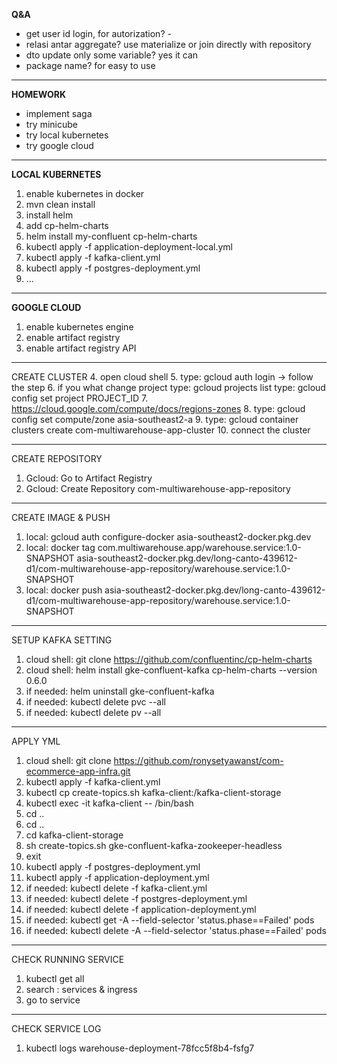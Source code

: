**Q&A**
- get user id login, for autorization? -
- relasi antar aggregate? use materialize or join directly with repository
- dto update only some variable? yes it can
- package name? for easy to use

---

**HOMEWORK**
- implement saga
- try minicube
- try local kubernetes
- try google cloud

---

**LOCAL KUBERNETES**
1. enable kubernetes in docker
2. mvn clean install
3. install helm
4. add cp-helm-charts
5. helm install my-confluent cp-helm-charts
6. kubectl apply -f application-deployment-local.yml
7. kubectl apply -f kafka-client.yml
8. kubectl apply -f postgres-deployment.yml
9. ...

---

**GOOGLE CLOUD**
1. enable kubernetes engine
2. enable artifact registry
3. enable artifact registry API
---
CREATE CLUSTER
4. open cloud shell
5. type: gcloud auth login -> follow the step
   6. if you what change project
      type: gcloud projects list
      type: gcloud config set project PROJECT_ID
7. https://cloud.google.com/compute/docs/regions-zones
8. type: gcloud config set compute/zone asia-southeast2-a
9. type: gcloud container clusters create com-multiwarehouse-app-cluster 
10. connect the cluster

---
CREATE REPOSITORY 
1. Gcloud: Go to Artifact Registry 
2. Gcloud: Create Repository com-multiwarehouse-app-repository

---
CREATE IMAGE & PUSH
1. local: gcloud auth configure-docker asia-southeast2-docker.pkg.dev 
2. local: docker tag com.multiwarehouse.app/warehouse.service:1.0-SNAPSHOT asia-southeast2-docker.pkg.dev/long-canto-439612-d1/com-multiwarehouse-app-repository/warehouse.service:1.0-SNAPSHOT 
3. local: docker push asia-southeast2-docker.pkg.dev/long-canto-439612-d1/com-multiwarehouse-app-repository/warehouse.service:1.0-SNAPSHOT

---
SETUP KAFKA SETTING
1. cloud shell: git clone https://github.com/confluentinc/cp-helm-charts
2. cloud shell: helm install gke-confluent-kafka cp-helm-charts --version 0.6.0
3. if needed: helm uninstall gke-confluent-kafka 
4. if needed: kubectl delete pvc --all 
5. if needed: kubectl delete pv --all

---
APPLY YML
1. cloud shell: git clone https://github.com/ronysetyawanst/com-ecommerce-app-infra.git
2. kubectl apply -f kafka-client.yml 
3. kubectl cp create-topics.sh kafka-client:/kafka-client-storage 
4. kubectl exec -it kafka-client -- /bin/bash 
5. cd ..
6. cd ..
7. cd kafka-client-storage 
8. sh create-topics.sh gke-confluent-kafka-zookeeper-headless 
9. exit 
10. kubectl apply -f postgres-deployment.yml 
11. kubectl apply -f application-deployment.yml 
12. if needed: kubectl delete -f kafka-client.yml 
13. if needed: kubectl delete -f postgres-deployment.yml 
14. if needed: kubectl delete -f application-deployment.yml
15. if needed: kubectl get -A --field-selector 'status.phase==Failed' pods 
16. if needed: kubectl delete -A --field-selector 'status.phase==Failed' pods

---
CHECK RUNNING SERVICE
1. kubectl get all 
2. search : services & ingress
3. go to service

---
CHECK SERVICE LOG
1. kubectl logs warehouse-deployment-78fcc5f8b4-fsfg7